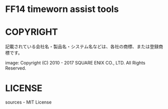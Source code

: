 # FF14 timeworn assist tools



# COPYRIGHT

記載されている会社名・製品名・システム名などは、各社の商標、または登録商標です。

image: Copyright (C) 2010 - 2017 SQUARE ENIX CO., LTD. All Rights Reserved.

# LICENSE

sources - MIT License
